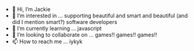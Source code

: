 - 👋 Hi, I’m Jackie
- 👀 I’m interested in ... supporting beautiful and smart and beautiful (and did I mention smart?) software developers
- 🌱 I’m currently learning ... javascript
- 💞️ I’m looking to collaborate on ... games!! games!! games!!
- 📫 How to reach me ... iykyk

<!---
lurkymclurker/lurkymclurker is a ✨ special ✨ repository because its `README.md` (this file) appears on your GitHub profile.
You can click the Preview link to take a look at your changes.
--->
